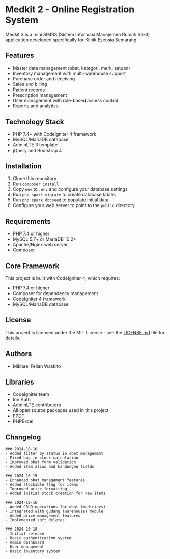 # Medkit 2 - Online Registration System

Medkit 3 is a mini SIMRS (Sistem Informasi Manajemen Rumah Sakit) application developed specifically for Klinik Esensia Semarang.

## Features

- Master data management (obat, kategori, merk, satuan)
- Inventory management with multi-warehouse support
- Purchase order and receiving
- Sales and billing
- Patient records
- Prescription management
- User management with role-based access control
- Reports and analytics

## Technology Stack

- PHP 7.4+ with CodeIgniter 4 framework
- MySQL/MariaDB database
- AdminLTE 3 template
- jQuery and Bootstrap 4

## Installation

1. Clone this repository
2. Run `composer install`
3. Copy `env` to `.env` and configure your database settings
4. Run `php spark migrate` to create database tables
5. Run `php spark db:seed` to populate initial data
6. Configure your web server to point to the `public` directory

## Requirements

- PHP 7.4 or higher
- MySQL 5.7+ or MariaDB 10.2+
- Apache/Nginx web server
- Composer

## Core Framework

This project is built with CodeIgniter 4, which requires:

- PHP 7.4 or higher
- Composer for dependency management
- CodeIgniter 4 framework
- MySQL/MariaDB database

## License

This project is licensed under the MIT License - see the [LICENSE.md](LICENSE.md) file for details.

## Authors

- Mikhael Felian Waskito

## Libraries
- CodeIgniter team
- Ion Auth
- AdminLTE contributors
- All open source packages used in this project
- FPDF
- PHPExcel

## Changelog
```
### 2024-10-10
- Added filter by status in obat management
- Fixed bug in stock calculation
- Improved obat form validation
- Added item alias and kandungan fields

### 2024-10-15
- Enhanced obat management features
- Added stockable flag for items
- Improved price formatting
- Added initial stock creation for new items

### 2024-10-16
- Added CRUD operations for obat (medicines)
- Integrated with gudang (warehouse) module
- Added price management features
- Implemented soft deletes

### 2024-10-18
- Initial release
- Basic authentication system
- Admin dashboard
- User management
- Basic inventory system

```
